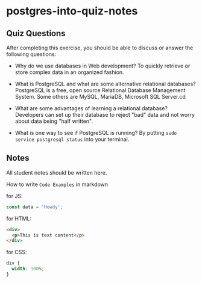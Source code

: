 # postgres-into-quiz-notes

## Quiz Questions

After completing this exercise, you should be able to discuss or answer the following questions:

- Why do we use databases in Web development?
  To quickly retrieve or store complex data in an organized fashion.

- What is PostgreSQL and what are some alternative relational databases?
  PostgreSQL is a free, open source Relational Database Management System. Some others are MySQL, MariaDB, Microsoft SQL Server.cd

- What are some advantages of learning a relational database?
  Developers can set up their database to reject "bad" data and not worry about data being "half written".

- What is one way to see if PostgreSQL is running?
  By putting `sudo service postgresql status` into your terminal.

## Notes

All student notes should be written here.

How to write `Code Examples` in markdown

for JS:

```javascript
const data = 'Howdy';
```

for HTML:

```html
<div>
  <p>This is text content</p>
</div>
```

for CSS:

```css
div {
  width: 100%;
}
```
